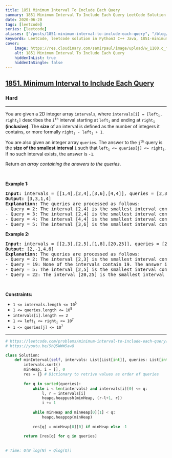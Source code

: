 ```yaml
---
title: 1851 Minimum Interval To Include Each Query
summary: 1851 Minimum Interval To Include Each Query LeetCode Solution Explained
date: 2020-06-20
tags: [leetcode]
series: [leetcode]
aliases: ["/posts/1851-minimum-interval-to-include-each-query", "/blog/posts/1851-minimum-interval-to-include-each-query", "/1851-minimum-interval-to-include-each-query"]
keywords: LeetCode, leetcode solution in Python3 C++ Java, 1851-minimum-interval-to-include-each-query solution
cover:
    image: https://res.cloudinary.com/samirpaul/image/upload/w_1100,c_fit,co_rgb:FFFFFF,l_text:Arial_70_bold:1851 Minimum Interval To Include Each Query/problem-solving.webp
    alt: 1851 Minimum Interval To Include Each Query
    hiddenInList: true
    hiddenInSingle: false
---
```



<h2><a href="https://leetcode.com/problems/minimum-interval-to-include-each-query/">1851. Minimum Interval to Include Each Query</a></h2><h3>Hard</h3><hr><div><p>You are given a 2D integer array <code>intervals</code>, where <code>intervals[i] = [left<sub>i</sub>, right<sub>i</sub>]</code> describes the <code>i<sup>th</sup></code> interval starting at <code>left<sub>i</sub></code> and ending at <code>right<sub>i</sub></code> <strong>(inclusive)</strong>. The <strong>size</strong> of an interval is defined as the number of integers it contains, or more formally <code>right<sub>i</sub> - left<sub>i</sub> + 1</code>.</p>

<p>You are also given an integer array <code>queries</code>. The answer to the <code>j<sup>th</sup></code> query is the <strong>size of the smallest interval</strong> <code>i</code> such that <code>left<sub>i</sub> &lt;= queries[j] &lt;= right<sub>i</sub></code>. If no such interval exists, the answer is <code>-1</code>.</p>

<p>Return <em>an array containing the answers to the queries</em>.</p>

<p>&nbsp;</p>
<p><strong class="example">Example 1:</strong></p>

<pre><strong>Input:</strong> intervals = [[1,4],[2,4],[3,6],[4,4]], queries = [2,3,4,5]
<strong>Output:</strong> [3,3,1,4]
<strong>Explanation:</strong> The queries are processed as follows:
- Query = 2: The interval [2,4] is the smallest interval containing 2. The answer is 4 - 2 + 1 = 3.
- Query = 3: The interval [2,4] is the smallest interval containing 3. The answer is 4 - 2 + 1 = 3.
- Query = 4: The interval [4,4] is the smallest interval containing 4. The answer is 4 - 4 + 1 = 1.
- Query = 5: The interval [3,6] is the smallest interval containing 5. The answer is 6 - 3 + 1 = 4.
</pre>

<p><strong class="example">Example 2:</strong></p>

<pre><strong>Input:</strong> intervals = [[2,3],[2,5],[1,8],[20,25]], queries = [2,19,5,22]
<strong>Output:</strong> [2,-1,4,6]
<strong>Explanation:</strong> The queries are processed as follows:
- Query = 2: The interval [2,3] is the smallest interval containing 2. The answer is 3 - 2 + 1 = 2.
- Query = 19: None of the intervals contain 19. The answer is -1.
- Query = 5: The interval [2,5] is the smallest interval containing 5. The answer is 5 - 2 + 1 = 4.
- Query = 22: The interval [20,25] is the smallest interval containing 22. The answer is 25 - 20 + 1 = 6.
</pre>

<p>&nbsp;</p>
<p><strong>Constraints:</strong></p>

<ul>
	<li><code>1 &lt;= intervals.length &lt;= 10<sup>5</sup></code></li>
	<li><code>1 &lt;= queries.length &lt;= 10<sup>5</sup></code></li>
	<li><code>intervals[i].length == 2</code></li>
	<li><code>1 &lt;= left<sub>i</sub> &lt;= right<sub>i</sub> &lt;= 10<sup>7</sup></code></li>
	<li><code>1 &lt;= queries[j] &lt;= 10<sup>7</sup></code></li>
</ul>
</div>

---




```python
# https://leetcode.com/problems/minimum-interval-to-include-each-query/
# https://youtu.be/5hQ5WWW5awQ

class Solution:
    def minInterval(self, intervals: List[List[int]], queries: List[int]) -> List[int]:
        intervals.sort()
        minHeap, i = [], 0 
        res = {} # Dictionary to retrive values as order of queries
        
        for q in sorted(queries):
            while i < len(intervals) and intervals[i][0] <= q:
                l, r = intervals[i]
                heapq.heappush(minHeap, (r-l+1, r))
                i += 1
                
            while minHeap and minHeap[0][1] < q:
                heapq.heappop(minHeap)
                
            res[q] = minHeap[0][0] if minHeap else -1
                
        return [res[q] for q in queries]
    
    
# Time: O(N log(N) + Qlog(Q))
```
